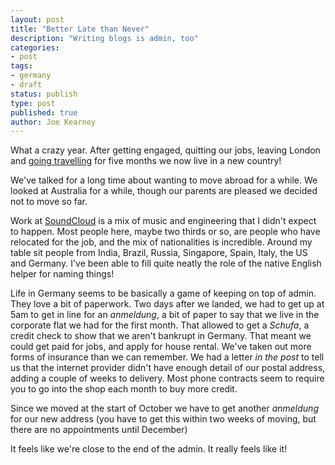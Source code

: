 ```yaml
---
layout: post
title: "Better Late than Never"
description: "Writing blogs is admin, too"
categories:
- post
tags:
- germany
- draft
status: publish
type: post
published: true
author: Joe Kearney
---
```


What a crazy year. After getting engaged, quitting our jobs, leaving London and [going travelling](/honeyment-index) for five months we now live in a new country!

We've talked for a long time about wanting to move abroad for a while. We looked at Australia for a while, though our parents are pleased we decided not to move so far.

Work at [SoundCloud](www.soundcloud.com) is a mix of music and engineering that I didn't expect to happen. Most people here, maybe two thirds or so, are people who have relocated for the job, and the mix of nationalities is incredible. Around my table sit people from India, Brazil, Russia, Singapore, Spain, Italy, the US and Germany. I've been able to fill quite neatly the role of the native English helper for naming things!

Life in Germany seems to be basically a game of keeping on top of admin. They love a bit of paperwork. Two days after we landed, we had to get up at 5am to get in line for an _anmeldung_, a bit of paper to say that we live in the corporate flat we had for the first month. That allowed to get a _Schufa_, a credit check to show that we aren't bankrupt in Germany. That meant we could get paid for jobs, and apply for house rental. We've taken out more forms of insurance than we can remember. We had a letter _in the post_ to tell us that the internet provider didn't have enough detail of our postal address, adding a couple of weeks to delivery. Most phone contracts seem to require you to go into the shop each month to buy more credit.

Since we moved at the start of October we have to get another _anmeldung_ for our new address (you have to get this within two weeks of moving, but there are no appointments until December)

It feels like we're close to the end of the admin. It really feels like it!
